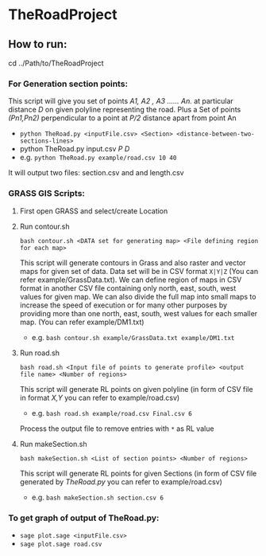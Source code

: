 # TheRoadProject

## How to run:

cd ../Path/to/TheRoadProject

### For Generation section points:
This script will give you set of points *A1, A2 , A3 ...... An.* at particular distance *D* on given polyline representing the road. Plus a Set of points *(Pn1,Pn2)* perpendicular to a point at *P/2* distance apart from point An

* ```python TheRoad.py <inputFile.csv> <Section> <distance-between-two-sections-lines>```
* python TheRoad.py input.csv *P* *D*
* e.g.
       ```python TheRoad.py example/road.csv 10 40```


It will output two files: section.csv and and length.csv

### GRASS GIS Scripts:

1. First open GRASS and select/create Location

2. Run contour.sh

    ```bash contour.sh <DATA set for generating map> <File defining region for each map>```

    This script will generate contours in Grass and also raster and vector maps
for given set of data. Data set will be in CSV format `X|Y|Z` (You can refer
example/GrassData.txt). We can define region of maps in CSV format in another
CSV file containing only north, east, south, west values for given map. We can
also divide the full map into small maps to increase the speed of execution or
for many other purposes by providing more than one north, east, south, west
values for each smaller map.  (You can refer example/DM1.txt)

    *  e.g. ```bash contour.sh example/GrassData.txt example/DM1.txt```

3. Run road.sh

    ```bash road.sh <Input file of points to generate profile> <output file name> <Number of regions>```

    This script will generate RL points on given polyline (in form of CSV file in format *X,Y*  you can refer to example/road.csv)

    * e.g.
        ```bash road.sh example/road.csv Final.csv 6```

    Process the output file to remove entries with `*` as RL value

4. Run makeSection.sh

    ```bash makeSection.sh <List of section points> <Number of regions>```

    This script will generate RL points for given Sections (in form of CSV file generated by *TheRoad.py* you can refer to example/road.csv)

    * e.g. ```bash makeSection.sh section.csv 6```

### To get graph of output of TheRoad.py:
* ```sage plot.sage <inputFile.csv>```
* ```sage plot.sage road.csv```
